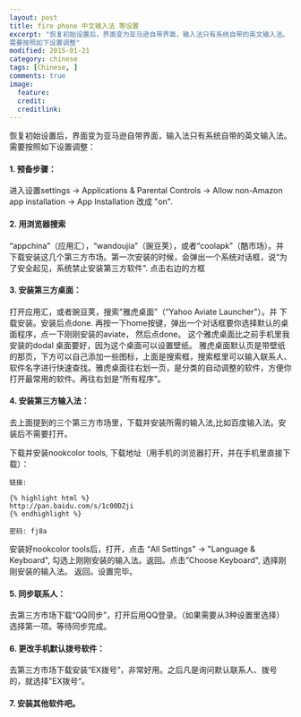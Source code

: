 ```yaml
---
layout: post
title: fire phone 中文输入法 等设置
excerpt: "恢复初始设置后，界面变为亚马逊自带界面，输入法只有系统自带的英文输入法。
需要按照如下设置调整"
modified: 2015-01-21
category: chinese
tags: [Chinese, ]
comments: true
image:
  feature: 
  credit: 
  creditlink: 
---
```

恢复初始设置后，界面变为亚马逊自带界面，输入法只有系统自带的英文输入法。
需要按照如下设置调整：

#### 1. 预备步骤：

进入设置settings -> Applications & Parental Controls -> Allow non-Amazon app installation -> App Installation 改成 "on".

#### 2. 用浏览器搜索

“appchina”（应用汇），“wandoujia”（豌豆荚），或者“coolapk”（酷市场）。并下载安装这几个第三方市场。第一次安装的时候，会弹出一个系统对话框，说“为了安全起见，系统禁止安装第三方软件". 点击右边的方框

#### 3. 安装第三方桌面：

打开应用汇，或者豌豆荚，搜索"雅虎桌面”（“Yahoo Aviate Launcher"）。并 下载安装。安装后点done.  再按一下home按键，弹出一个对话框要你选择默认的桌面程序，点一下刚刚安装的aviate， 然后点done。
这个雅虎桌面比之前手机里我安装的dodal 桌面要好，因为这个桌面可以设置壁纸。
雅虎桌面默认页是带壁纸的那页，下方可以自己添加一些图标，上面是搜索框，搜索框里可以输入联系人、软件名字进行快速查找。雅虎桌面往右划一页，是分类的自动调整的软件，方便你打开最常用的软件。再往右划是“所有程序”。

#### 4. 安装第三方输入法：

去上面提到的三个第三方市场里，下载并安装所需的输入法,比如百度输入法。安装后不需要打开。

下载并安装nookcolor tools, 下载地址（用手机的浏览器打开，并在手机里直接下载）：

	链接: 

	{% highlight html %}
	http://pan.baidu.com/s/1c00DZji
	{% endhighlight %} 

	密码: fj8a

安装好nookcolor tools后，打开，点击 “All Settings" -> "Language & Keyboard", 勾选上刚刚安装的输入法。返回。点击”Choose Keyboard", 选择刚刚安装的输入法。
	返回。设置完毕。

#### 5. 同步联系人：

去第三方市场下载“QQ同步”，打开后用QQ登录。（如果需要从3种设置里选择）选择第一项。等待同步完成。

#### 6. 更改手机默认拨号软件：

去第三方市场下载安装“EX拨号”，非常好用。之后凡是询问默认联系人、拨号的，就选择"EX拨号“。

#### 7. 安装其他软件吧。
